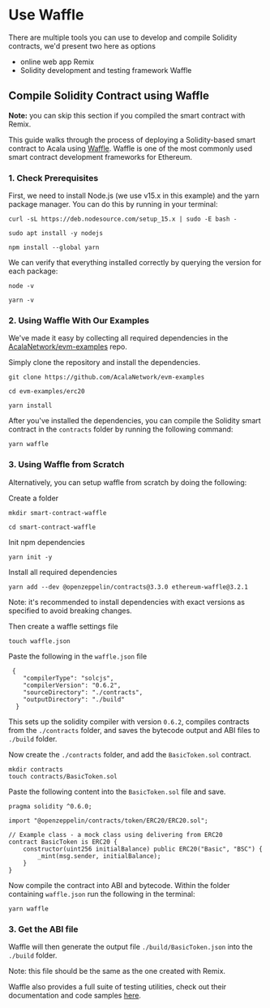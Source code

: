 # Use Waffle

There are multiple tools you can use to develop and compile Solidity contracts, we'd present two here as options

- online web app Remix
- Solidity development and testing framework Waffle

## Compile Solidity Contract using Waffle

**Note:** you can skip this section if you compiled the smart contract with Remix.

This guide walks through the process of deploying a Solidity-based smart contract to Acala using [Waffle](https://github.com/EthWorks/Waffle). Waffle is one of the most commonly used smart contract development frameworks for Ethereum.

### **1. Check Prerequisites**

First, we need to install Node.js \(we use v15.x in this example\) and the yarn package manager. You can do this by running in your terminal:

```text
curl -sL https://deb.nodesource.com/setup_15.x | sudo -E bash -
```

```text
sudo apt install -y nodejs

npm install --global yarn
```

We can verify that everything installed correctly by querying the version for each package:

```text
node -v
```

```text
yarn -v
```

### **2. Using Waffle With Our Examples**

We've made it easy by collecting all required dependencies in the [AcalaNetwork/evm-examples](https://github.com/AcalaNetwork/evm-examples) repo.

Simply clone the repository and install the dependencies.

```text
git clone https://github.com/AcalaNetwork/evm-examples

cd evm-examples/erc20

yarn install
```

After you've installed the dependencies, you can compile the Solidity smart contract in the `contracts` folder by running the following command:

```text
yarn waffle
```

### **3. Using Waffle from Scratch**

Alternatively, you can setup waffle from scratch by doing the following:

Create a folder

```text
mkdir smart-contract-waffle

cd smart-contract-waffle
```

Init npm dependencies

```text
yarn init -y
```

Install all required dependencies

```text
yarn add --dev @openzeppelin/contracts@3.3.0 ethereum-waffle@3.2.1
```

Note: it's recommended to install dependencies with exact versions as specified to avoid breaking changes.

Then create a waffle settings file

```text
touch waffle.json
```

Paste the following in the `waffle.json` file

```text
 {
    "compilerType": "solcjs",
    "compilerVersion": "0.6.2",
    "sourceDirectory": "./contracts",
    "outputDirectory": "./build"
  }
```

This sets up the solidity compiler with version `0.6.2`, compiles contracts from the `./contracts` folder, and saves the bytecode output and ABI files to `./build` folder.

Now create the `./contracts` folder, and add the `BasicToken.sol` contract.

```text
mkdir contracts
touch contracts/BasicToken.sol
```

Paste the following content into the `BasicToken.sol` file and save.

```text
pragma solidity ^0.6.0;

import "@openzeppelin/contracts/token/ERC20/ERC20.sol";

// Example class - a mock class using delivering from ERC20
contract BasicToken is ERC20 {
    constructor(uint256 initialBalance) public ERC20("Basic", "BSC") {
        _mint(msg.sender, initialBalance);
    }
}
```

Now compile the contract into ABI and bytecode. Within the folder containing `waffle.json` run the following in the terminal:

```text
yarn waffle
```

### **3. Get the ABI file**

Waffle will then generate the output file `./build/BasicToken.json` into the `./build` folder.

Note: this file should be the same as the one created with Remix.

Waffle also provides a full suite of testing utilities, check out their documentation and code samples [here](https://github.com/EthWorks/Waffle).
